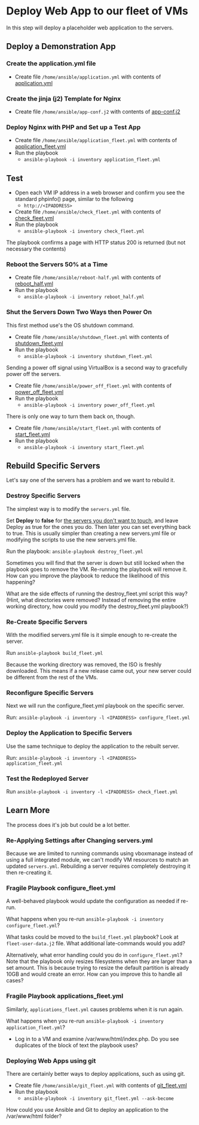 # Deploy Web App to our fleet of VMs
In this step will deploy a placeholder web application to the servers.

## Deploy a Demonstration App

### Create the application.yml file
- Create file `/home/ansible/application.yml` with contents of [application.yml](application.yml)

### Create the jinja (j2) Template for Nginx
- Create file `/home/ansible/app-conf.j2` with contents of [app-conf.j2](app-conf.j2)

### Deploy Nginx with PHP and Set up a Test App
- Create file `/home/ansible/application_fleet.yml` with contents of [application_fleet.yml](application_fleet.yml)
- Run the playbook
  - `ansible-playbook -i inventory application_fleet.yml`

## Test
- Open each VM IP address in a web browser and confirm you see the standard phpinfo() page, similar to the following
  - `http://<IPADDRESS>`
- Create file `/home/ansible/check_fleet.yml` with contents of [check_fleet.yml](check_fleet.yml)
- Run the playbook
  - `ansible-playbook -i inventory check_fleet.yml`

The playbook confirms a page with HTTP status 200 is returned (but not necessary the contents)

### Reboot the Servers 50% at a Time
- Create file `/home/ansible/reboot-half.yml` with contents of [reboot_half.yml](reboot_half.yml)
- Run the playbook
  - `ansible-playbook -i inventory reboot_half.yml`

### Shut the Servers Down Two Ways then Power On
This first method use's the OS shutdown command.
- Create file `/home/ansible/shutdown_fleet.yml` with contents of [shutdown_fleet.yml](shutdown_fleet.yml)
- Run the playbook
  - `ansible-playbook -i inventory shutdown_fleet.yml`

Sending a power off signal using VirtualBox is a second way to gracefully power off the servers.
- Create file `/home/ansible/power_off_fleet.yml` with contents of [power_off_fleet.yml](power_off_fleet.yml)
- Run the playbook
  - `ansible-playbook -i inventory power_off_fleet.yml`

There is only one way to turn them back on, though.
- Create file `/home/ansible/start_fleet.yml` with contents of [start_fleet.yml](start_fleet.yml)
- Run the playbook
  - `ansible-playbook -i inventory start_fleet.yml`

## Rebuild Specific Servers
Let's say one of the servers has a problem and we want to rebuild it.
### Destroy Specific Servers
The simplest way is to modify the `servers.yml` file.

Set **Deploy** to **false** for <ins>the servers you don't want to touch</ins>, and leave Deploy as true for the ones you do. Then later you can set everything back to true. This is usually simpler than creating a new servers.yml file or modifying the scripts to use the new servers.yml file.

Run the playbook: `ansible-playbook destroy_fleet.yml`

Sometimes you will find that the server is down but still locked when the playbook goes to remove the VM. Re-running the playbook will remove it. How can you improve the playbook to reduce the likelihood of this happening?

What are the side effects of running the destroy_fleet.yml script this way? (Hint, what directories were removed? Instead of removing the entire working directory, how could you modify the destroy_fleet.yml playbook?)

### Re-Create Specific Servers
With the modified servers.yml file is it simple enough to re-create the server.

Run `ansible-playbook build_fleet.yml`

Because the working directory was removed, the ISO is freshly downloaded. This means if a new release came out, your new server could be different from the rest of the VMs.

### Reconfigure Specific Servers
Next we will run the configure_fleet.yml playbook on the specific server.

Run: `ansible-playbook -i inventory -l <IPADDRESS> configure_fleet.yml`

### Deploy the Application to Specific Servers
Use the same technique to deploy the application to the rebuilt server.

Run: `ansible-playbook -i inventory -l <IPADDRESS> application_fleet.yml`

### Test the Redeployed Server
Run `ansible-playbook -i inventory -l <IPADDRESS> check_fleet.yml`

## Learn More
The process does it's job but could be a lot better.

### Re-Applying Settings after Changing servers.yml
Because we are limited to running commands using vboxmanage instead of using a full integrated module, we can't modify VM resources to match an updated `servers.yml`. Rebuilding a server requires completely destroying it then re-creating it.

### Fragile Playbook configure_fleet.yml
A well-behaved playbook would update the configuration as needed if re-run.

What happens when you re-run `ansible-playbook -i inventory configure_fleet.yml`?

What tasks could be moved to the `build_fleet.yml` playbook? Look at `fleet-user-data.j2` file. What additional late-commands would you add?

Alternatively, what error handling could you do in `configure_fleet.yml`? Note that the playbook only resizes filesystems when they are larger than a set amount. This is because trying to resize the default partition is already 10GB and would create an error. How can you improve this to handle all cases?

### Fragile Playbook applications_fleet.yml
Similarly, `applications_fleet.yml` causes problems when it is run again.

What happens when you re-run `ansible-playbook -i inventory application_fleet.yml`?
- Log in to a VM and examine /var/www/html/index.php. Do you see duplicates of the block of text the playbook uses?

### Deploying Web Apps using git
There are certainly better ways to deploy applications, such as using git.

- Create file `/home/ansible/git_fleet.yml` with contents of [git_fleet.yml](git_fleet.yml)
- Run the playbook
  - `ansible-playbook -i inventory git_fleet.yml --ask-become`

How could you use Ansible and Git to deploy an application to the /var/www/html folder?
